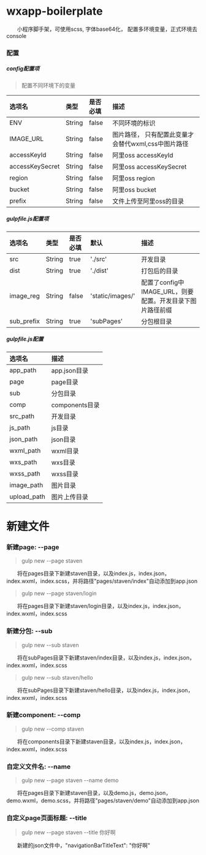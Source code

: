 # wxapp-boilerplate
&emsp;&emsp;小程序脚手架，可使用scss, 字体base64化， 配置多环境变量，正式环境去console

### 配置
##### config配置项
> 配置不同环境下的变量

| 选项名 | 类型 | 是否必填 | 描述 |
| :---  | :--- | :--- | :--- |
| ENV | String | false |  不同环境的标识 |
| IMAGE_URL | String | false | 图片路径， 只有配置此变量才会替代wxml,css中图片路径 |
| accessKeyId | String | false | 阿里oss accessKeyId |
| accessKeySecret | String | false | 阿里oss accessKeySecret |
| region | String | false | 阿里oss region |
| bucket | String | false | 阿里oss bucket |
| prefix | String | false | 文件上传至阿里oss的目录 |

##### gulpfile.js配置项

| 选项名 | 类型 | 是否必填 | 默认 |  描述 |
| :---  | :--- | :--- | :--- | :--- |
| src | String | true |  './src' | 开发目录 |
| dist | String | true |  './dist' |打包后的目录 |
| image_reg | String | false | 'static/images/' | 配置了config中IMAGE_URL，则要配置。开发目录下图片路径前缀 |
| sub_prefix | String | true |  'subPages' | 分包根目录 |

#####  gulpfile.js配置
| 选项名 | 描述 |
| :---  | :--- |
| app_path |  app.json目录 |
| page |  page目录 |
| sub |  分包目录 |
| comp |  components目录 |
| src_path |  开发目录 |
| js_path |  js目录 |
| json_path |  json目录 |
| wxml_path |  wxml目录 |
| wxs_path |  wxs目录 |
| wxss_path |  wxss目录 |
| image_path |  图片目录 |
| upload_path |  图片上传目录 |


# 新建文件
### 新建page: --page
> gulp new --page staven

&emsp;&emsp;将在pages目录下新建staven目录，以及index.js，index.json，index.wxml，index.scss，并将路径"pages/staven/index"自动添加到app.json

> gulp new --page staven/login

&emsp;&emsp;将在pages目录下新建staven/login目录，以及index.js，index.json，index.wxml，index.scss

### 新建分包: --sub
> gulp new --sub staven

&emsp;&emsp;将在subPages目录下新建staven/index目录，以及index.js，index.json，index.wxml，index.scss

> gulp new --sub staven/hello

&emsp;&emsp;将在subPages目录下新建staven/hello目录，以及index.js，index.json，index.wxml，index.scss

### 新建component: --comp
> gulp new --comp staven

&emsp;&emsp;将在components目录下新建staven目录，以及index.js，index.json，index.wxml，index.scss

### 自定义文件名: --name
> gulp new --page staven --name demo

&emsp;&emsp;将在pages目录下新建staven目录，以及demo.js，demo.json，demo.wxml，demo.scss，并将路径"pages/staven/demo"自动添加到app.json

### 自定义page页面标题: --title
> gulp new --page staven --title 你好啊

&emsp;&emsp;新建的json文件中，"navigationBarTitleText": "你好啊"